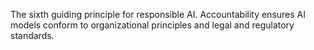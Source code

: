 The sixth guiding principle for responsible AI. Accountability ensures AI models conform to organizational principles and legal and regulatory standards.